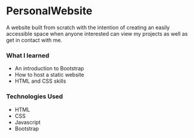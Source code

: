 # PersonalWebsite
A website built from scratch with the intention of creating an easily accessible space when anyone interested can view my projects as well as get in contact with me.

### What I learned
- An introduction to Bootstrap
- How to host a static website
- HTML and CSS skills

### Technologies Used
- HTML
- CSS
- Javascript
- Bootstrap
